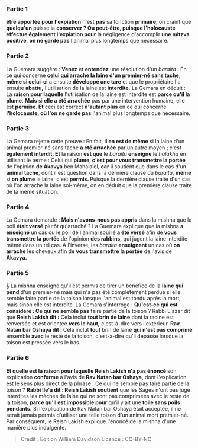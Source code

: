 
### Partie 1
<b>être apportée pour l'expiation</b> n'est <b>pas</b> sa fonction <b>primaire</b>, on craint que <b>quelqu'un</b> puisse la <b>conserver ? Ou peut-être, puisque l'holocauste effectue également l'expiation pour</b> la négligence d'accomplir <b>une mitzva positive</b>, <b>on ne garde pas</b> l'animal plus longtemps que nécessaire.

### Partie 2
La Guemara suggère : <b>Venez</b> et <b>entendez</b> une résolution d'un <i>baraita</i> : En ce qui concerne <b>celui qui arrache la laine d'un premier-né sans tache, même si celui-ci</b> a ensuite <b>développé une tare</b> et que le propriétaire l'a ensuite <b>abattu,</b> l'utilisation de la laine est <b>interdite.</b> La Gemara en déduit : La <b>raison pour laquelle</b> l'utilisation de la laine est interdite est <b>parce qu'il la plume</b>. <b>Mais</b> si <b>elle a été arrachée</b> pas par une intervention humaine, elle est <b>permise. Et</b> ceci est correct <b>d'autant plus</b> en ce qui concerne <b>l'holocauste, où l'on ne garde pas</b> l'animal plus longtemps que nécessaire.

### Partie 3
La Gemara rejette cette preuve : En fait, <b>il en est de même</b> si la laine d'un animal premier-né sans tache <b>a été arrachée</b> par un autre moyen ; c'est <b>également interdit. Et</b> la raison <b>est que</b> le <i>baraita</i> <b>enseigne</b> le <i>halakha</i> en utilisant le terme : Celui qui <b>plume, c'est pour vous transmettre la portée</b> de l'opinion <b>de Akavya</b> ben Mahalalel, <b>car</b> il soutient que dans le cas d'un <b>animal taché</b>, dont il est question dans la dernière clause du <i>baraita</i>, <b>même</b> si <b>on plume</b> la laine, c'est <b>permis. </b> Puisque la dernière clause traite d'un cas où l'on arrache la laine soi-même, on en déduit que la première clause traite de la même situation.

### Partie 4
La Gemara demande : <b>Mais n'avons-nous pas appris</b> dans la mishna que le poil <b>était versé</b> plutôt qu'arraché ? La Guemara explique que la mishna <b>a enseigné</b> un cas où le poil de l'animal souillé <b>a été versé</b> afin de <b>vous transmettre la portée</b> de l'opinion <b>des rabbins,</b> qui jugent la laine interdite même dans un tel cas. A l'inverse, les <i>baraita</i> <b>enseignent</b> un cas où <b>on arrache</b> les cheveux afin de <b>vous transmettre la portée</b> de l'avis de <b>Akavya.</b>

### Partie 5
§ La mishna enseigne qu'il est permis de tirer un bénéfice de la <b>laine qui pend</b> d'un premier-né mais qui n'a pas été complètement perdue si elle semble faire partie de la toison lorsque l'animal est tondu après la mort, mais sinon elle est interdite. La Gemara s'interroge : <b>Qu'est-ce qui est considéré : Ce qui ne semble pas</b> faire partie de la toison ? Rabbi Elazar dit</b> que <b>Reish Lakish dit :</b> Cela inclut <b>tout brin de laine</b> dont la racine est renversée</b> et est orientée <b>vers le haut,</b> c'est-à-dire vers l'extérieur. <b>Rav Natan bar Oshaya dit : </b> Cela inclut <b>tout</b> brin de laine <b>qui n'est pas comprimé</b> ensemble <b>avec</b> le reste de la toison,</b> c'est-à-dire qu'il dépasse lorsque la toison est pressée vers le bas.

### Partie 6
<b>Et quelle est la raison pour laquelle Reish Lakish n'a pas énoncé</b> son explication <b>conforme</b> à l'avis de <b>Rav Natan bar Oshaya,</b> dont l'explication est le sens plus direct de la phrase : Ce qui ne semble pas faire partie de la toison ? <b>Rabbi Ile'a dit : Reish Lakish soutient</b> que les Sages n'ont pas jugé interdites les mèches de laine qui ne sont pas comprimées avec le reste de la toison, <b>parce qu'il est impossible pour</b> qu'il y ait une <b>toile sans poils pendants.</b> Si l'explication de Rav Natan bar Oshaya était acceptée, il ne serait jamais permis d'utiliser une telle toison d'un animal mort premier-né. Par conséquent, le Reish Lakish explique l'énoncé de la mishna d'une manière plus indulgente.

>Crédit : Edition William Davidson
>Licence : CC-BY-NC